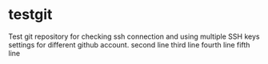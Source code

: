 # testgit
Test git repository for checking ssh connection and using multiple SSH keys settings for different github account.
second line
third line
fourth line
fifth line